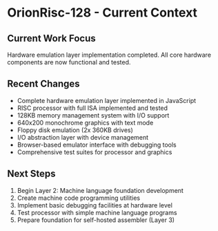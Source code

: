 # OrionRisc-128 - Current Context

## Current Work Focus
Hardware emulation layer implementation completed. All core hardware components are now functional and tested.

## Recent Changes
- Complete hardware emulation layer implemented in JavaScript
- RISC processor with full ISA implemented and tested
- 128KB memory management system with I/O support
- 640x200 monochrome graphics with text mode
- Floppy disk emulation (2x 360KB drives)
- I/O abstraction layer with device management
- Browser-based emulator interface with debugging tools
- Comprehensive test suites for processor and graphics

## Next Steps
1. Begin Layer 2: Machine language foundation development
2. Create machine code programming utilities
3. Implement basic debugging facilities at hardware level
4. Test processor with simple machine language programs
5. Prepare foundation for self-hosted assembler (Layer 3)